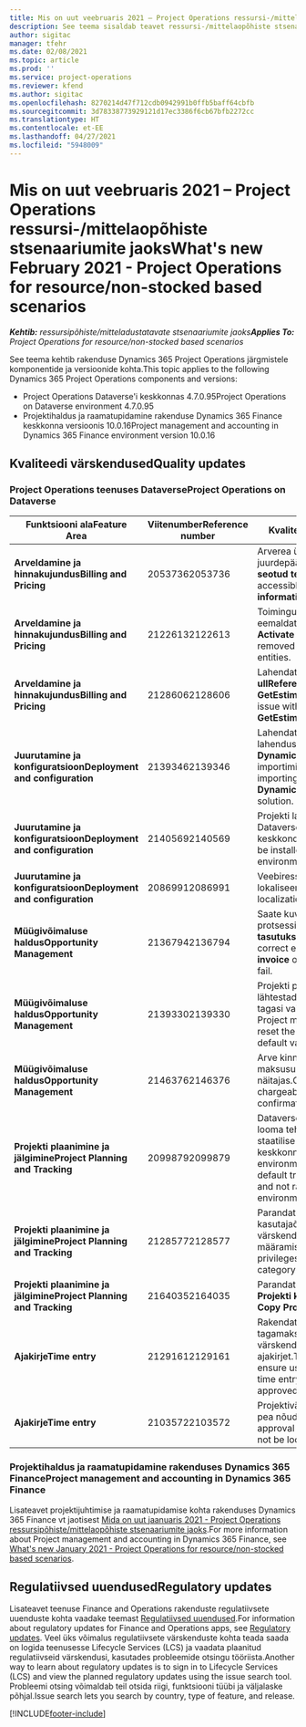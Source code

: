 ```yaml
---
title: Mis on uut veebruaris 2021 – Project Operations ressursi-/mittelaopõhiste stsenaariumite jaoks
description: See teema sisaldab teavet ressursi-/mittelaopõhiste stsenaariumite jaoks mõeldud rakenduse Project Operations 2021. aasta veebruari väljalaskes saadaolevate kvaliteedi värskenduste kohta.
author: sigitac
manager: tfehr
ms.date: 02/08/2021
ms.topic: article
ms.prod: ''
ms.service: project-operations
ms.reviewer: kfend
ms.author: sigitac
ms.openlocfilehash: 8270214d47f712cdb0942991b0ffb5baff64cbfb
ms.sourcegitcommit: 3d78338773929121d17ec3386f6cb67bfb2272cc
ms.translationtype: HT
ms.contentlocale: et-EE
ms.lasthandoff: 04/27/2021
ms.locfileid: "5948009"
---
```

# <a name="whats-new-february-2021---project-operations-for-resourcenon-stocked-based-scenarios"></a><span data-ttu-id="5a33a-103">Mis on uut veebruaris 2021 – Project Operations ressursi-/mittelaopõhiste stsenaariumite jaoks</span><span class="sxs-lookup"><span data-stu-id="5a33a-103">What's new February 2021 - Project Operations for resource/non-stocked based scenarios</span></span>

<span data-ttu-id="5a33a-104">_**Kehtib:** ressursipõhiste/mitteladustatavate stsenaariumite jaoks_</span><span class="sxs-lookup"><span data-stu-id="5a33a-104">_**Applies To:** Project Operations for resource/non-stocked based scenarios_</span></span>

<span data-ttu-id="5a33a-105">See teema kehtib rakenduse Dynamics 365 Project Operations järgmistele komponentide ja versioonide kohta.</span><span class="sxs-lookup"><span data-stu-id="5a33a-105">This topic applies to the following Dynamics 365 Project Operations components and versions:</span></span>

- <span data-ttu-id="5a33a-106">Project Operations Dataverse'i keskkonnas 4.7.0.95</span><span class="sxs-lookup"><span data-stu-id="5a33a-106">Project Operations on Dataverse environment 4.7.0.95</span></span>
- <span data-ttu-id="5a33a-107">Projektihaldus ja raamatupidamine rakenduse Dynamics 365 Finance keskkonna versioonis 10.0.16</span><span class="sxs-lookup"><span data-stu-id="5a33a-107">Project management and accounting in Dynamics 365 Finance environment version 10.0.16</span></span> 

## <a name="quality-updates"></a><span data-ttu-id="5a33a-108">Kvaliteedi värskendused</span><span class="sxs-lookup"><span data-stu-id="5a33a-108">Quality updates</span></span>

### <a name="project-operations-on-dataverse"></a><span data-ttu-id="5a33a-109">Project Operations teenuses Dataverse</span><span class="sxs-lookup"><span data-stu-id="5a33a-109">Project Operations on Dataverse</span></span>

| <span data-ttu-id="5a33a-110">**Funktsiooni ala**</span><span class="sxs-lookup"><span data-stu-id="5a33a-110">**Feature Area**</span></span> | <span data-ttu-id="5a33a-111">**Viitenumber**</span><span class="sxs-lookup"><span data-stu-id="5a33a-111">**Reference number**</span></span> | <span data-ttu-id="5a33a-112">**Kvaliteedi värskendus**</span><span class="sxs-lookup"><span data-stu-id="5a33a-112">**Quality update**</span></span> |
| --- | --- | --- |
| <span data-ttu-id="5a33a-113">**Arveldamine ja hinnakujundus**</span><span class="sxs-lookup"><span data-stu-id="5a33a-113">**Billing and Pricing**</span></span> | <span data-ttu-id="5a33a-114">2053736</span><span class="sxs-lookup"><span data-stu-id="5a33a-114">2053736</span></span> | <span data-ttu-id="5a33a-115">Arverea üksikasjad on nüüd juurdepääsetav jaotises **Arve** > **Arvega seotud teave**.</span><span class="sxs-lookup"><span data-stu-id="5a33a-115">Invoice line details are now accessible by going to **Invoice** > **Related information**.</span></span> |
| <span data-ttu-id="5a33a-116">**Arveldamine ja hinnakujundus**</span><span class="sxs-lookup"><span data-stu-id="5a33a-116">**Billing and Pricing**</span></span> | <span data-ttu-id="5a33a-117">2122613</span><span class="sxs-lookup"><span data-stu-id="5a33a-117">2122613</span></span> | <span data-ttu-id="5a33a-118">Toimingud **Aktiveeri** ja **Deaktiveeri** eemaldati **Hinnakirja** seose olemitelt.</span><span class="sxs-lookup"><span data-stu-id="5a33a-118">The **Activate** and **Deactivate** actions were removed from the **Price List** association entities.</span></span> |
| <span data-ttu-id="5a33a-119">**Arveldamine ja hinnakujundus**</span><span class="sxs-lookup"><span data-stu-id="5a33a-119">**Billing and Pricing**</span></span> | <span data-ttu-id="5a33a-120">2128606</span><span class="sxs-lookup"><span data-stu-id="5a33a-120">2128606</span></span> | <span data-ttu-id="5a33a-121">Lahendatud on probleem tõrkega **ullReferenceException** lisandmoodulis **GetEstimatesForProject**.</span><span class="sxs-lookup"><span data-stu-id="5a33a-121">Resolved the issue with **ullReferenceException** in the **GetEstimatesForProject** plug-in.</span></span> |
| <span data-ttu-id="5a33a-122">**Juurutamine ja konfiguratsioon**</span><span class="sxs-lookup"><span data-stu-id="5a33a-122">**Deployment and configuration**</span></span> | <span data-ttu-id="5a33a-123">2139346</span><span class="sxs-lookup"><span data-stu-id="5a33a-123">2139346</span></span> | <span data-ttu-id="5a33a-124">Lahendatud on probleem mittehallatava lahenduse **Dynamics365ProjectOperationsDualWrite** importimisega.</span><span class="sxs-lookup"><span data-stu-id="5a33a-124">Resolved the issue with importing unmanaged **Dynamics365ProjectOperationsDualWrite** solution.</span></span> |
| <span data-ttu-id="5a33a-125">**Juurutamine ja konfiguratsioon**</span><span class="sxs-lookup"><span data-stu-id="5a33a-125">**Deployment and configuration**</span></span> | <span data-ttu-id="5a33a-126">2140569</span><span class="sxs-lookup"><span data-stu-id="5a33a-126">2140569</span></span> | <span data-ttu-id="5a33a-127">Projekti lahendus ei tohi olla installitud Dataverse'i meeskondade keskkondadesse.</span><span class="sxs-lookup"><span data-stu-id="5a33a-127">Project solution must not be installed in the Dataverse Teams environments.</span></span> |
| <span data-ttu-id="5a33a-128">**Juurutamine ja konfiguratsioon**</span><span class="sxs-lookup"><span data-stu-id="5a33a-128">**Deployment and configuration**</span></span> | <span data-ttu-id="5a33a-129">2086991</span><span class="sxs-lookup"><span data-stu-id="5a33a-129">2086991</span></span> | <span data-ttu-id="5a33a-130">Veebiressursside piiratud kohandamise lokaliseerimine.</span><span class="sxs-lookup"><span data-stu-id="5a33a-130">Restricted customizing localization of web resources.</span></span> |
| <span data-ttu-id="5a33a-131">**Müügivõimaluse haldus**</span><span class="sxs-lookup"><span data-stu-id="5a33a-131">**Opportunity Management**</span></span> | <span data-ttu-id="5a33a-132">2136794</span><span class="sxs-lookup"><span data-stu-id="5a33a-132">2136794</span></span> | <span data-ttu-id="5a33a-133">Saate kuvada õige tõrketeate, kui protsessid **Arve kinnitamine** või **Arve tasutuks märkimine** nurjub.</span><span class="sxs-lookup"><span data-stu-id="5a33a-133">Display the correct error message when the **Confirm invoice** or **Mark invoice as paid** processes fail.</span></span> |
| <span data-ttu-id="5a33a-134">**Müügivõimaluse haldus**</span><span class="sxs-lookup"><span data-stu-id="5a33a-134">**Opportunity Management**</span></span> | <span data-ttu-id="5a33a-135">2139330</span><span class="sxs-lookup"><span data-stu-id="5a33a-135">2139330</span></span> | <span data-ttu-id="5a33a-136">Projekti projektijuhi muutmine ei tohi lähtestada omanikuks olevat ettevõtet tagasi vaikeväärtusele.</span><span class="sxs-lookup"><span data-stu-id="5a33a-136">Changing the Project manager on a project must not reset the owning company back to the default value.</span></span> |
| <span data-ttu-id="5a33a-137">**Müügivõimaluse haldus**</span><span class="sxs-lookup"><span data-stu-id="5a33a-137">**Opportunity Management**</span></span> | <span data-ttu-id="5a33a-138">2146376</span><span class="sxs-lookup"><span data-stu-id="5a33a-138">2146376</span></span> | <span data-ttu-id="5a33a-139">Arve kinnituselt luuakse parandatud maksusumma mittearveldatavad tegelikus näitajas.</span><span class="sxs-lookup"><span data-stu-id="5a33a-139">Corrected tax amount in a non-chargeable actual is created from invoice confirmation.</span></span> |
| <span data-ttu-id="5a33a-140">**Projekti plaanimine ja jälgimine**</span><span class="sxs-lookup"><span data-stu-id="5a33a-140">**Project Planning and Tracking**</span></span> | <span data-ttu-id="5a33a-141">2099879</span><span class="sxs-lookup"><span data-stu-id="5a33a-141">2099879</span></span> | <span data-ttu-id="5a33a-142">Dataverse'i keskkonna juurutamine peab looma tehingu vaikekategooria koos staatilise ID-ga ja mitte seda juhuslikult keskkonna kohta looma.</span><span class="sxs-lookup"><span data-stu-id="5a33a-142">The Dataverse environment deployment must create a default transaction category with a static ID and not randomly generate one per environment.</span></span> |
| <span data-ttu-id="5a33a-143">**Projekti plaanimine ja jälgimine**</span><span class="sxs-lookup"><span data-stu-id="5a33a-143">**Project Planning and Tracking**</span></span> | <span data-ttu-id="5a33a-144">2128577</span><span class="sxs-lookup"><span data-stu-id="5a33a-144">2128577</span></span> | <span data-ttu-id="5a33a-145">Parandatud on Project Service'i kasutajaõigused tehingu kategooria värskendamiseks ressursi määramisel.</span><span class="sxs-lookup"><span data-stu-id="5a33a-145">Fixed the Project service user privileges to update the transaction category on a resource assignment.</span></span> |
| <span data-ttu-id="5a33a-146">**Projekti plaanimine ja jälgimine**</span><span class="sxs-lookup"><span data-stu-id="5a33a-146">**Project Planning and Tracking**</span></span> | <span data-ttu-id="5a33a-147">2164035</span><span class="sxs-lookup"><span data-stu-id="5a33a-147">2164035</span></span> | <span data-ttu-id="5a33a-148">Parandatud on probleemid funktsiooniga **Projekti kopeerimine**.</span><span class="sxs-lookup"><span data-stu-id="5a33a-148">Fixed issues with the **Copy Project** function.</span></span> |
| <span data-ttu-id="5a33a-149">**Ajakirje**</span><span class="sxs-lookup"><span data-stu-id="5a33a-149">**Time entry**</span></span> | <span data-ttu-id="5a33a-150">2129161</span><span class="sxs-lookup"><span data-stu-id="5a33a-150">2129161</span></span> | <span data-ttu-id="5a33a-151">Rakendatakse kitsamaid piiranguid tagamaks, et kasutajad ei saaks muuta või värskendada esitatud või kinnitatud ajakirjet.</span><span class="sxs-lookup"><span data-stu-id="5a33a-151">Tighter restrictions are applied to ensure users can't change and update a time entry that has been submitted or approved.</span></span> |
| <span data-ttu-id="5a33a-152">**Ajakirje**</span><span class="sxs-lookup"><span data-stu-id="5a33a-152">**Time entry**</span></span> | <span data-ttu-id="5a33a-153">2103572</span><span class="sxs-lookup"><span data-stu-id="5a33a-153">2103572</span></span> | <span data-ttu-id="5a33a-154">Projektiväliste ajakirjete aja kinnitamine ei pea nõudma projekti kinnitaja rolli.</span><span class="sxs-lookup"><span data-stu-id="5a33a-154">Time approval for non-project time entries must not be looking for project approver role.</span></span> |

### <a name="project-management-and-accounting-in-dynamics-365-finance"></a><span data-ttu-id="5a33a-155">Projektihaldus ja raamatupidamine rakenduses Dynamics 365 Finance</span><span class="sxs-lookup"><span data-stu-id="5a33a-155">Project management and accounting in Dynamics 365 Finance</span></span> 

<span data-ttu-id="5a33a-156">Lisateavet projektijuhtimise ja raamatupidamise kohta rakenduses Dynamics 365 Finance vt jaotisest [Mida on uut jaanuaris 2021 - Project Operations ressursipõhiste/mittelaopõhiste stsenaariumite jaoks](whats-new-jan-2021-resource-based.md).</span><span class="sxs-lookup"><span data-stu-id="5a33a-156">For more information about Project management and accounting in Dynamics 365 Finance, see [What's new January 2021 - Project Operations for resource/non-stocked based scenarios](whats-new-jan-2021-resource-based.md).</span></span>


## <a name="regulatory-updates"></a><span data-ttu-id="5a33a-157">Regulatiivsed uuendused</span><span class="sxs-lookup"><span data-stu-id="5a33a-157">Regulatory updates</span></span>

<span data-ttu-id="5a33a-158">Lisateavet teenuse Finance and Operations rakenduste regulatiivsete uuenduste kohta vaadake teemast [Regulatiivsed uuendused](/dynamics365/finance/localizations/regulatory-updates).</span><span class="sxs-lookup"><span data-stu-id="5a33a-158">For information about regulatory updates for Finance and Operations apps, see [Regulatory updates](/dynamics365/finance/localizations/regulatory-updates).</span></span> <span data-ttu-id="5a33a-159">Veel üks võimalus regulatiivsete värskenduste kohta teada saada on logida teenusesse Lifecycle Services (LCS) ja vaadata plaanitud regulatiivseid värskendusi, kasutades probleemide otsingu tööriista.</span><span class="sxs-lookup"><span data-stu-id="5a33a-159">Another way to learn about regulatory updates is to sign in to Lifecycle Services (LCS) and view the planned regulatory updates using the issue search tool.</span></span> <span data-ttu-id="5a33a-160">Probleemi otsing võimaldab teil otsida riigi, funktsiooni tüübi ja väljalaske põhjal.</span><span class="sxs-lookup"><span data-stu-id="5a33a-160">Issue search lets you search by country, type of feature, and release.</span></span>


[!INCLUDE[footer-include](../includes/footer-banner.md)]
